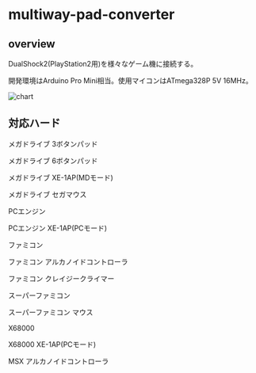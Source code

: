 # multiway-pad-converter

## overview

DualShock2(PlayStation2用)を様々なゲーム機に接続する。

開発環境はArduino Pro Mini相当。使用マイコンはATmega328P 5V 16MHz。

![chart](https://user-images.githubusercontent.com/5597377/174469409-51839756-9196-42b9-89b2-ea5085d715d5.png)


## 対応ハード

メガドライブ 3ボタンパッド

メガドライブ 6ボタンパッド

メガドライブ XE-1AP(MDモード)

メガドライブ セガマウス

PCエンジン

PCエンジン XE-1AP(PCモード)

ファミコン

ファミコン アルカノイドコントローラ

ファミコン クレイジークライマー

スーパーファミコン

スーパーファミコン マウス

X68000

X68000 XE-1AP(PCモード)
 
MSX アルカノイドコントローラ
